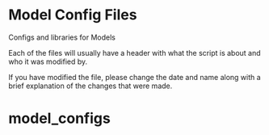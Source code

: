 # Model Config Files
Configs and libraries for Models

Each of the files will usually have a header with what the script is about and who it was modified by.

If you have modified the file, please change the date and name along with a brief explanation of the changes that were made.
# model_configs
